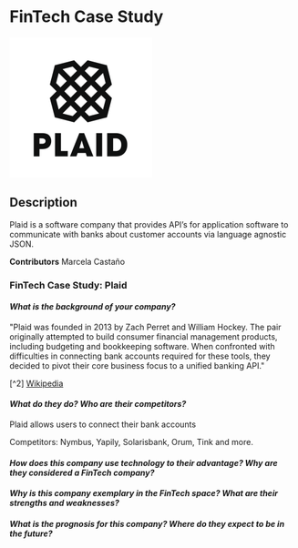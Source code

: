 # FinTech Case Study

![Plaid Logo](plaid_logo.png)

## Description

Plaid is a software company that provides API’s for application software to communicate with banks
about customer accounts via language agnostic JSON. 

[^1]: Plaid Case Study Proposal [PDF](https://miami.bootcampcontent.com/-/ide/project/Miami-Boot-Camp/mia-virt-fin-pt-08-2021-u-c/tree/master/-/Class%20Activities/01-Intro-to-FinTech/3/04-Stu_Group_Case_Study/Resources/07_Plaid%20Case%20Study%20Proposal.pdf/)

**Contributors**
Marcela Castaño

### FinTech Case Study: Plaid

#### *What is the background of your company?*

"Plaid was founded in 2013 by Zach Perret and William Hockey. The pair originally attempted to build consumer financial management products, including budgeting and bookkeeping software. When confronted with difficulties in connecting bank accounts required for these tools, they decided to pivot their core business focus to a unified banking API."

[^2] [Wikipedia](https://en.wikipedia.org/wiki/Plaid_(company))

#### *What do they do? Who are their competitors?*

Plaid allows users to connect their bank accounts 

Competitors: Nymbus, Yapily, Solarisbank, Orum, Tink and more. 

[^3]: [CBNInsights](https://www.cbinsights.com/company/plaid-technologies/competitors-partners)

#### *How does this company use technology to their advantage? Why are they considered a FinTech company?*

#### *Why is this company exemplary in the FinTech space? What are their strengths and weaknesses?*

#### *What is the prognosis for this company? Where do they expect to be in the future?*
